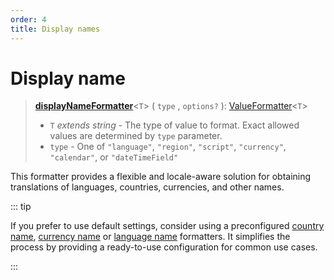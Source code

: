 ```yaml
---
order: 4
title: Display names
---
```


# Display name <Badge type="info" text="@localizer/format-displayname" />

> **[displayNameFormatter](../../api/_localizer/format-displayname/displayNameFormatter/index.md)**<`T`> ( `type` , `options?` ): [ValueFormatter](../index.md#valueformatter-t)<`T`>
>
> - `T` _extends string_ - The type of value to format. Exact allowed values are determined by `type` parameter.
> - `type` - One of `"language"`, `"region"`, `"script"`, `"currency"`, `"calendar"`, or `"dateTimeField"`

This formatter provides a flexible and locale-aware solution for obtaining translations of languages, countries, currencies, and other names.

::: tip

If you prefer to use default settings, consider using a preconfigured [country name](../preconfigured-formatters/display-names/country-name.md), [currency name](../preconfigured-formatters/display-names/currency-name.md) or [language name](../preconfigured-formatters/display-names/language-name.md) formatters. It simplifies the process by providing a ready-to-use configuration for common use cases.

:::
